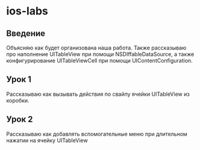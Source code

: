 # ios-labs

## Введение
Объясняю как будет организована наша работа. Также рассказываю про наполнение UITableView при помощи NSDIffableDataSource, а также конфигурирование UITableViewCell при помощи UIContentConfiguration.

## Урок 1
Рассказываю как вызывать действия по свайпу ячейки UITableView из коробки.

## Урок 2
Рассказываю как добавлять вспомогательные меню при длительном нажатии на ячейку UITableView

